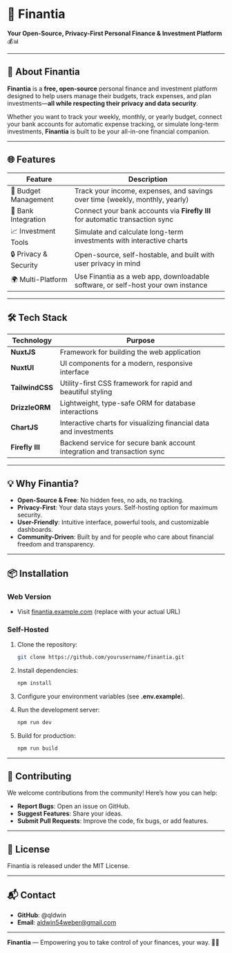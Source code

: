# 🌟 Finantia

**Your Open-Source, Privacy-First Personal Finance & Investment Platform** 💰📊

---

## 🚀 About Finantia

**Finantia** is a **free, open-source** personal finance and investment platform designed to help users manage their budgets, track expenses, and plan investments—**all while respecting their privacy and data security**.

Whether you want to track your weekly, monthly, or yearly budget, connect your bank accounts for automatic expense tracking, or simulate long-term investments, **Finantia** is built to be your all-in-one financial companion.

---

## 🌐 Features

| Feature                | Description                                                                 |
|------------------------|-----------------------------------------------------------------------------|
| 📅 Budget Management    | Track your income, expenses, and savings over time (weekly, monthly, yearly) |
| 🏦 Bank Integration      | Connect your bank accounts via **Firefly III** for automatic transaction sync |
| 📈 Investment Tools     | Simulate and calculate long-term investments with interactive charts       |
| 🔒 Privacy & Security   | Open-source, self-hostable, and built with user privacy in mind              |
| 🌍 Multi-Platform       | Use Finantia as a web app, downloadable software, or self-host your own instance |

---

## 🛠 Tech Stack

| Technology      | Purpose                                                                 |
|-----------------|-------------------------------------------------------------------------|
| **NuxtJS**      | Framework for building the web application                             |
| **NuxtUI**      | UI components for a modern, responsive interface                       |
| **TailwindCSS** | Utility-first CSS framework for rapid and beautiful styling             |
| **DrizzleORM**  | Lightweight, type-safe ORM for database interactions                     |
| **ChartJS**     | Interactive charts for visualizing financial data and investments       |
| **Firefly III** | Backend service for secure bank account integration and transaction sync |

---

## 💡 Why Finantia?

- **Open-Source & Free**: No hidden fees, no ads, no tracking.
- **Privacy-First**: Your data stays yours. Self-hosting option for maximum security.
- **User-Friendly**: Intuitive interface, powerful tools, and customizable dashboards.
- **Community-Driven**: Built by and for people who care about financial freedom and transparency.

---

## 📦 Installation

### Web Version
- Visit [finantia.example.com](https://finantia.example.com) (replace with your actual URL)

### Self-Hosted
1. Clone the repository:
   ```bash
   git clone https://github.com/yourusername/finantia.git

2. Install dependencies:
   ```bash
   npm install

3. Configure your environment variables (see **.env.example**).

4. Run the development server:
   ```bash
   npm run dev

5. Build for production:
   ```bash
   npm run build

---

## 🤝 Contributing

We welcome contributions from the community! Here’s how you can help:

- **Report Bugs**: Open an issue on GitHub.
- **Suggest Features**: Share your ideas.
- **Submit Pull Requests**: Improve the code, fix bugs, or add features.

---

## 📜 License

Finantia is released under the MIT License.

---

## 📬 Contact

- **GitHub**: @qldwin
- **Email**: aldwin54weber@gmail.com

---

**Finantia** — Empowering you to take control of your finances, your way. 💪💸


